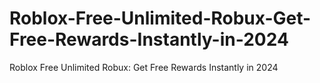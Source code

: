 # Roblox-Free-Unlimited-Robux-Get-Free-Rewards-Instantly-in-2024
Roblox Free Unlimited Robux: Get Free Rewards Instantly in 2024
